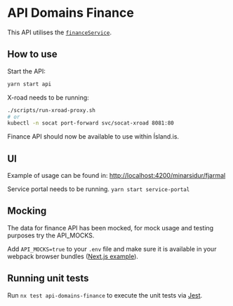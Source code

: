 # API Domains Finance

This API utilises the [`financeService`](/libs/clients/finance/src/lib/FinanceClientService.ts).

## How to use

Start the API:

```bash
yarn start api
```

X-road needs to be running:

```bash
./scripts/run-xroad-proxy.sh
# or
kubectl -n socat port-forward svc/socat-xroad 8081:80
```

Finance API should now be available to use within Ísland.is.

## UI

Example of usage can be found in: <http://localhost:4200/minarsidur/fjarmal>

Service portal needs to be running.
`yarn start service-portal`

## Mocking

The data for finance API has been mocked, for mock usage and testing purposes try the API_MOCKS.

Add `API_MOCKS=true` to your `.env` file and make sure it is available in your webpack browser bundles ([Next.js example](../../../apps/web/next.config.js)).

## Running unit tests

Run `nx test api-domains-finance` to execute the unit tests via [Jest](https://jestjs.io).
